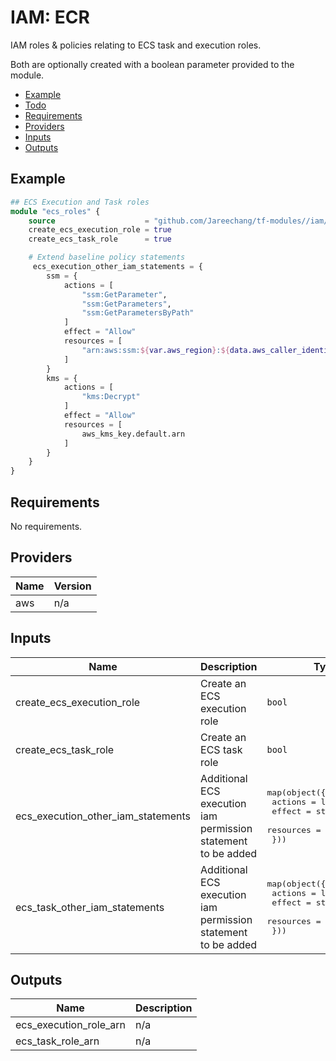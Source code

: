 # IAM: ECR

IAM roles & policies relating to ECS task and execution roles.

Both are optionally created with a boolean parameter provided to the module. 

- [Example](#example)
- [Todo](#todo)
- [Requirements](#requirements)
- [Providers](#providers)
- [Inputs](#inputs)
- [Outputs](#outputs)

## Example

```tf
## ECS Execution and Task roles
module "ecs_roles" {
    source                    = "github.com/Jareechang/tf-modules//iam/ecs?ref=v1.0.7"
    create_ecs_execution_role = true
    create_ecs_task_role      = true

    # Extend baseline policy statements
     ecs_execution_other_iam_statements = {
        ssm = {
            actions = [
                "ssm:GetParameter",
                "ssm:GetParameters",
                "ssm:GetParametersByPath"
            ]
            effect = "Allow"
            resources = [
                "arn:aws:ssm:${var.aws_region}:${data.aws_caller_identity.current.account_id}:parameter/web/${var.project_id}/*"
            ]
        }
        kms = {
            actions = [
                "kms:Decrypt"
            ]
            effect = "Allow"
            resources = [
                aws_kms_key.default.arn
            ]
        }
    }
}
```

## Requirements

No requirements.

## Providers

| Name | Version |
|------|---------|
| aws | n/a |

## Inputs

| Name | Description | Type | Default | Required |
|------|-------------|------|---------|:--------:|
| create\_ecs\_execution\_role | Create an ECS execution role | `bool` | n/a | yes |
| create\_ecs\_task\_role | Create an ECS task role | `bool` | n/a | yes |
| ecs\_execution\_other\_iam\_statements | Additional ECS execution iam permission statement to be added | <pre>map(object({<br>        actions   = list(string)<br>        effect    = string<br>        resources = list(string)<br>    }))</pre> | n/a | yes |
| ecs\_task\_other\_iam\_statements | Additional ECS execution iam permission statement to be added | <pre>map(object({<br>        actions   = list(string)<br>        effect    = string<br>        resources = list(string)<br>    }))</pre> | n/a | yes |

## Outputs

| Name | Description |
|------|-------------|
| ecs\_execution\_role\_arn | n/a |
| ecs\_task\_role\_arn | n/a |

